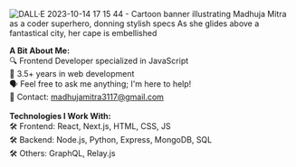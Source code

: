 ![DALL·E 2023-10-14 17 15 44 - Cartoon banner illustrating Madhuja Mitra as a coder superhero, donning stylish specs  As she glides above a fantastical city, her cape is embellished](https://github.com/madhujamitra/MadhujaMitra/assets/44411291/7385f1cf-c28e-429b-9b98-e1b2ac067a8d)


<b>A Bit About Me:</b><br>
🔍 Frontend Developer specialized in JavaScript<br>
📆 3.5+ years in web development<br>
🗣 Feel free to ask me anything; I'm here to help!<br>
📩 Contact: madhujamitra3117@gmail.com<br>
<br>
<b>Technologies I Work With:</b><br>
🛠 Frontend: React, Next.js, HTML, CSS, JS<br>
🛠 Backend: Node.js, Python, Express, MongoDB, SQL<br>
🛠 Others: GraphQL, Relay.js<br>
